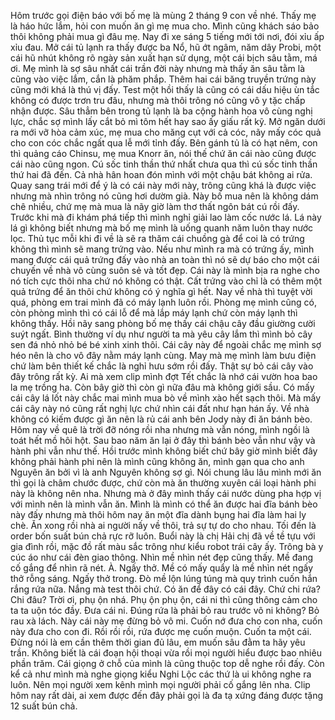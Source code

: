 Hôm trước gọi điện báo với bố mẹ là mùng 2 tháng 9 con về nhé. Thấy mẹ là háo hức lắm, hỏi con muốn ăn gì mẹ mua cho. Mình cũng khách sáo bảo thôi không phải mua gì đâu mẹ. Nay đi xe sáng 5 tiếng mới tới nơi, đói xỉu ấp xỉu đau. Mở cái tủ lạnh ra thấy được ba Nổ, hũ ớt ngâm, năm dây Probi, một cái hũ nhút không rõ ngày sản xuất hạn sử dụng, một cái bịch sâu tằm, má ơi. Mẹ mình là sợ sâu nhất cái trần đời này nhưng mà thấy ăn sâu tằm là cũng vào việc lắm, cắn là phăm phắp. Thêm hai cái băng truyền trứng này cũng mới khá là thú vị đấy. Test một hồi thấy là cũng có cái dấu hiệu ùn tắc không có được trơn tru đâu, nhưng mà thôi trông nó cũng vô y tặc chấp nhận được. Sâu thẳm bên trong tủ lạnh là ba cộng hành hoa vô cùng nghị lực, chắc sợ mình lấy cắt bỏ mì tôm hết hay sao ấy giấu rất kỹ. Mở ngăn dưới ra mới vỡ hòa cảm xúc, mẹ mua cho măng cụt với cả cóc, nãy mấy cóc quả cho con cóc chắc ngất qua lễ mới tỉnh đấy. Bên gánh tủ là có hạt nêm, con thì quảng cáo Chinsu, mẹ mua Knorr ăn, nói thế chứ ăn cái nào cũng được cái nào cũng ngon. Cú sốc tinh thần thứ nhất chưa qua thì cú sốc tinh thần thứ hai đã đến. Cả nhà hân hoan đón mình với một chậu bát không ai rửa. Quay sang trái mới để ý là có cái này mới này, trông cũng khá là được việc nhưng mà nhìn trông nó cũng hơi dườm già. Này bố mua nên là không dám chê nhiều, chứ mẹ mà mua là nãy giờ làm thơ thất ngôn bát cú rồi đấy. Trước khi mà đi khám phá tiếp thì mình nghỉ giải lao làm cốc nước lá. Lá này lá gì không biết nhưng mà bố mẹ mình là uống quanh năm luôn thay nước lọc. Thủ tục mỗi khi đi về là sẽ ra thăm cái chuồng gà để coi là có trứng không thì mình sẽ mang trứng vào. Nếu như mình ra mà có trứng ấy, mình mang được cái quả trứng đấy vào nhà an toàn thì nó sẽ dự báo cho một cái chuyến về nhà vô cùng suôn sẻ và tốt đẹp. Cái này là mình bịa ra nghe cho nó tích cực thôi nha chứ nó không có thật. Cất trứng vào chỉ là có thêm một quả trứng để ăn thôi chứ không có ý nghĩa gì hết. Nay về nhà thì tuyệt vời quá, phòng em trai mình đã có máy lạnh luôn rồi. Phòng mẹ mình cũng có, còn phòng mình thì có cái lỗ để mà lắp máy lạnh chứ còn máy lạnh thì không thấy. Hồi nãy sang phòng bố mẹ thấy cái chậu cây đầu giường cười suýt ngất. Bình thường ví dụ như người ta mà yêu cây lắm thì mình bỏ cây sen đá nhỏ nhỏ bé bé xinh xinh thôi. Cái cây này để ngoài chắc mẹ mình sợ héo nên là cho vô đây nằm máy lạnh cùng. May mà mẹ mình làm bưu điện chứ làm bên thiết kế chắc là nghỉ hưu sớm rồi đấy. Thật sự bỏ cái cây vào đây trông rất kỳ. Ai mà xem clip mình đợt Tết chắc là nhớ cái vườn hoa bao la mẹ trồng ha. Còn bây giờ thì còn gì nữa đâu mà không giới sầu. Có mấy cái cây lá lốt này chắc mai mình mua bò về mình xào hết sạch thôi. Mà mấy cái cây này nó cũng rất nghị lực chứ nhìn cái đất như hạn hán ấy. Về nhà không có kiếm được gì ăn nên là rủ cái anh bên Jody này đi ăn bánh bèo. Hôm nay về quê là trời đỡ nóng rồi nha nhưng mà vẫn nóng, mình ngồi là toát hết mồ hôi hột. Sau bao năm ăn lại ở đây thì bánh bèo vẫn như vậy và hành phi vẫn như thế. Hồi trước mình không biết chứ bây giờ mình biết đây không phải hành phi nên là mình cũng không ăn, mình gạn qua cho anh Nguyên ăn bởi vì là anh Nguyên không sợ gì. Nói chung lâu lâu mình mới ăn thì gọi là châm chước được, chứ còn mà ăn thường xuyên cái loại hành phi này là không nên nha. Nhưng mà ở đây mình thấy cái nước dùng pha hợp vị với mình nên là mình vẫn ăn. Mình là mình có thể ăn được hai đĩa bánh bèo này đấy nhưng mà thôi hôm nay ăn một đĩa dành bụng hai đĩa làm hai ly chè. Ăn xong rồi nhà ai người nấy về thôi, trả sự tự do cho nhau. Tối đến là order bốn suất bún chả rực rỡ luôn. Buổi này là chị Hải chị đã về tề tựu với gia đình rồi, mặc đồ rất màu sắc trông như kiểu robot trái cây ấy. Trông bà y cúc áo như cái đèn giao thông. Nhìn mề nhìn nét đẹp cũng thấy. Mề đang cố gắng để nhìn rã nét. À. Ngấy thở. Mề có mấy quẩy là mề nhìn nét ngấy thở rỗng sáng. Ngấy thở trong. Đò mề lộn lúng túng mà quy trình cuốn hắn rắng rứa nữa. Nắng mà test thôi chứ. Có ăn để đây có cái đây. Chứ chi rứa? Chi đâu? Trời ơi, phụ ộn nhá. Phụ ộn phụ ộn, cái ni thì cũng thông cảm cho ta ta uộn tóc đầy. Đưa cái ni. Đúng rứa là phải bỏ rau trước vô ni không? Bỏ rau xà lách. Này cái này mẹ đừng bỏ vô mi. Cuốn nớ đưa cho con nha, cuốn này đưa cho con đi. Rồi rồi rồi, rứa được mẹ cuốn muộn. Cuốn ta một cái. Đừng nói là em cần thêm thời gian đủ lâu, em muốn sâu đằm ta hãy yêu trần. Không biết là cái đoạn hội thoại vừa rồi mọi người hiểu được bao nhiêu phần trăm. Cái giọng ở chỗ của mình là cũng thuộc top dễ nghe rồi đấy. Còn kể cả như mình mà nghe giọng kiểu Nghi Lộc các thứ là ui không nghe ra luôn. Nên mọi người xem kênh mình mọi người phải cố gắng lên nha. Clip hôm nay rất dài, ai xem được đến đây phải gọi là đa tạ xứng đáng được tặng 12 suất bún chả.